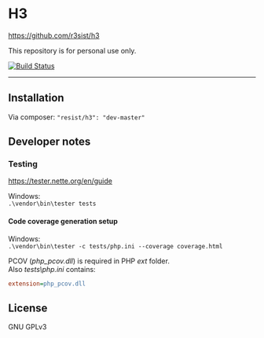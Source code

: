 # H3

https://github.com/r3sist/h3

This repository is for personal use only. 

[![Build Status](https://travis-ci.org/r3sist/h3.svg?branch=master)](https://travis-ci.org/r3sist/h3)

---

## Installation

Via composer: `"resist/h3": "dev-master"`

## Developer notes

### Testing

https://tester.nette.org/en/guide 

Windows:  
`.\vendor\bin\tester tests`

#### Code coverage generation setup

Windows:  
`.\vendor\bin\tester -c tests/php.ini --coverage coverage.html`

PCOV (*php_pcov.dll*) is required in PHP *ext* folder.  
Also *tests\php.ini* contains:

```ini
extension=php_pcov.dll
```

## License

GNU GPLv3